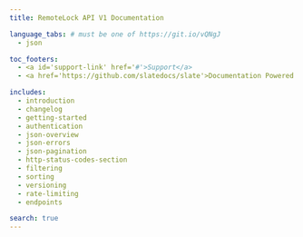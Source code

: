 ```yaml
---
title: RemoteLock API V1 Documentation

language_tabs: # must be one of https://git.io/vQNgJ
  - json

toc_footers:
  - <a id='support-link' href='#'>Support</a>
  - <a href='https://github.com/slatedocs/slate'>Documentation Powered by Slate</a>

includes:
  - introduction
  - changelog
  - getting-started
  - authentication
  - json-overview
  - json-errors
  - json-pagination
  - http-status-codes-section
  - filtering 
  - sorting 
  - versioning 
  - rate-limiting 
  - endpoints

search: true
---
```

